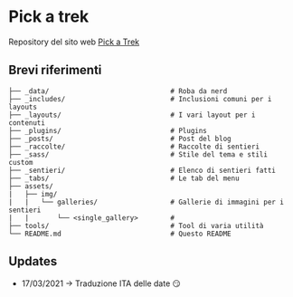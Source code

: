 # Pick a trek

Repository del sito web [Pick a Trek](https://www.pick-a-trek.it/)

## Brevi riferimenti

```
├── _data/                              # Roba da nerd
├── _includes/                          # Inclusioni comuni per i layouts
├── _layouts/                           # I vari layout per i contenuti
├── _plugins/                           # Plugins
├── _posts/                             # Post del blog
├── _raccolte/                          # Raccolte di sentieri
├── _sass/                              # Stile del tema e stili custom
├── _sentieri/                          # Elenco di sentieri fatti
├── _tabs/                              # Le tab del menu
├── assets/
|   ├── img/ 
|   |   └── galleries/                  # Gallerie di immagini per i sentieri
|   |       └── <single_gallery>        #
├── tools/                              # Tool di varia utilità 
└── README.md                           # Questo README
```

## Updates

- 17/03/2021 -> Traduzione ITA delle date :smirk: